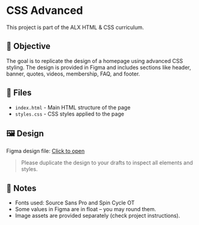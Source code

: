 # CSS Advanced

This project is part of the ALX HTML & CSS curriculum.

## 🎯 Objective

The goal is to replicate the design of a homepage using advanced CSS styling. The design is provided in Figma and includes sections like header, banner, quotes, videos, membership, FAQ, and footer.

## 📁 Files

- `index.html` - Main HTML structure of the page
- `styles.css` - CSS styles applied to the page

## 🖼️ Design

Figma design file: [Click to open](https://www.figma.com/design/dyYL6Ku4WG7vsdpwvlcJZC/Homepage?node-id=0-1&p=f&t=1hGSJvY45ZCQt4PN-0)

> Please duplicate the design to your drafts to inspect all elements and styles.

## 📝 Notes

- Fonts used: Source Sans Pro and Spin Cycle OT
- Some values in Figma are in float – you may round them.
- Image assets are provided separately (check project instructions).
